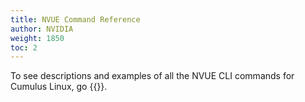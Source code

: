 ```yaml
---
title: NVUE Command Reference
author: NVIDIA
weight: 1850
toc: 2
---
```

To see descriptions and examples of all the NVUE CLI commands for Cumulus Linux, go {{<exlink url="https://docs.nvidia.com/networking-ethernet-software/nvue-reference/" text="here">}}.
